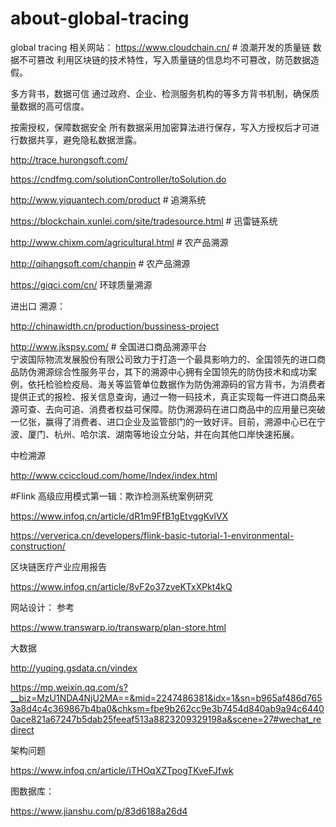 # about-global-tracing
global tracing 
相关网站： 
https://www.cloudchain.cn/    # 浪潮开发的质量链
          数据不可篡改
利用区块链的技术特性，写入质量链的信息均不可篡改，防范数据造假。


多方背书，数据可信
通过政府、企业、检测服务机构的等多方背书机制，确保质量数据的高可信度。


按需授权，保障数据安全
所有数据采用加密算法进行保存，写入方授权后才可进行数据共享，避免隐私数据泄露。

http://trace.hurongsoft.com/

https://cndfmg.com/solutionController/toSolution.do

http://www.yiquantech.com/product    # 追溯系统

https://blockchain.xunlei.com/site/tradesource.html  # 迅雷链系统

http://www.chixm.com/agricultural.html   # 农产品溯源

http://qihangsoft.com/chanpin    # 农产品溯源

https://giqci.com/cn/   环球质量溯源 

进出口 溯源： 

http://chinawidth.cn/production/bussiness-project

http://www.jkspsy.com/   # 全国进口商品溯源平台   
    宁波国际物流发展股份有限公司致力于打造一个最具影响力的、全国领先的进口商品防伪溯源综合性服务平台，其下的溯源中心拥有全国领先的防伪技术和成功案例，依托检验检疫局、海关等监管单位数据作为防伪溯源码的官方背书，为消费者提供正式的报检、报关信息查询，通过一物一码技术，真正实现每一件进口商品来源可查、去向可追、消费者权益可保障。防伪溯源码在进口商品中的应用量已突破一亿张，赢得了消费者、进口企业及监管部门的一致好评。目前，溯源中心已在宁波、厦门、杭州、哈尔滨、湖南等地设立分站，并在向其他口岸快速拓展。 
          

中检溯源

http://www.cciccloud.com/home/Index/index.html

#Flink 高级应用模式第一辑：欺诈检测系统案例研究

https://www.infoq.cn/article/dR1m9FfB1gEtvggKvlVX

https://ververica.cn/developers/flink-basic-tutorial-1-environmental-construction/


区块链医疗产业应用报告

https://www.infoq.cn/article/8vF2o37zveKTxXPkt4kQ

网站设计： 参考

https://www.transwarp.io/transwarp/plan-store.html

大数据

http://yuqing.gsdata.cn/vindex

https://mp.weixin.qq.com/s?__biz=MzU1NDA4NjU2MA==&mid=2247486381&idx=1&sn=b965af486d7653a8d4c4c369867b4ba0&chksm=fbe9b262cc9e3b7454d840ab9a94c64400ace821a67247b5dab25feeaf513a8823209329198a&scene=27#wechat_redirect

架构问题

https://www.infoq.cn/article/iTHOqXZTpogTKveFJfwk

图数据库： 

https://www.jianshu.com/p/83d6188a26d4

